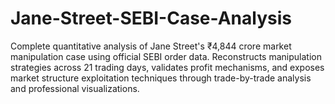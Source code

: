 # Jane-Street-SEBI-Case-Analysis
Complete quantitative analysis of Jane Street's ₹4,844 crore market manipulation case using official SEBI order data. Reconstructs manipulation strategies across 21 trading days, validates profit mechanisms, and exposes market structure exploitation techniques through trade-by-trade analysis and professional visualizations.
